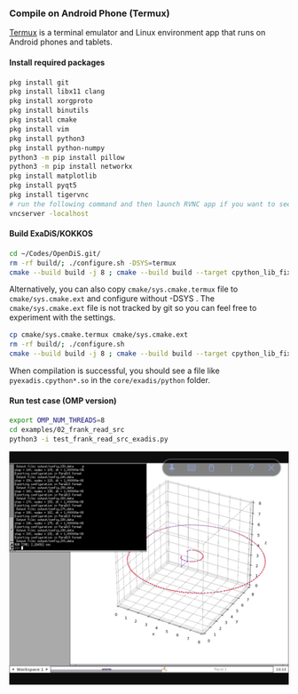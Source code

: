### Compile on Android Phone (Termux)

[Termux](https://termux.dev/en/) is a terminal emulator and Linux environment app that runs on Android phones and tablets.

#### Install required packages
```bash
pkg install git
pkg install libx11 clang
pkg install xorgproto
pkg install binutils
pkg install cmake
pkg install vim
pkg install python3
pkg install python-numpy
python3 -m pip install pillow
python3 -m pip install networkx
pkg install matplotlib
pkg install pyqt5
pkg install tigervnc
# run the following command and then launch RVNC app if you want to see graphics
vncserver -localhost
```

#### Build ExaDiS/KOKKOS
```bash
cd ~/Codes/OpenDiS.git/
rm -rf build/; ./configure.sh -DSYS=termux
cmake --build build -j 8 ; cmake --build build --target cpython_lib_fix
```

Alternatively, you can also copy ``cmake/sys.cmake.termux`` file to ``cmake/sys.cmake.ext`` and configure without -DSYS .  The ``cmake/sys.cmake.ext`` file is not tracked by git so you can feel free to experiment with the settings.

```bash
cp cmake/sys.cmake.termux cmake/sys.cmake.ext
rm -rf build/; ./configure.sh 
cmake --build build -j 8 ; cmake --build build --target cpython_lib_fix
```

When compilation is successful, you should see a file like ``pyexadis.cpython*.so``  in the ``core/exadis/python`` folder. 

#### Run test case (OMP version)

```bash
export OMP_NUM_THREADS=8
cd examples/02_frank_read_src
python3 -i test_frank_read_src_exadis.py
```

![Screenshot OpenDiS running on Android phone](frank_read_src_on_termux.png)
